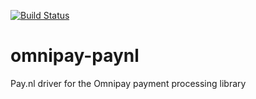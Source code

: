 [![Build Status](https://travis-ci.org/andypieters/omnipay-paynl.svg?branch=master)](https://travis-ci.org/andypieters/omnipay-paynl)

# omnipay-paynl
Pay.nl driver for the Omnipay payment processing library
